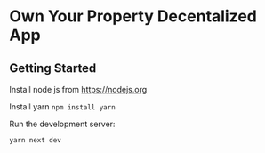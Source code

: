 # Own Your Property Decentalized App

## Getting Started

Install node js from https://nodejs.org

Install yarn `npm install yarn`

Run the development server:

```bash
yarn next dev
```
